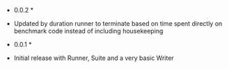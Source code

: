 * 0.0.2 *
- Updated by duration runner to terminate based on time spent directly on benchmark code instead of including housekeeping

* 0.0.1 *
- Initial release with Runner, Suite and a very basic Writer